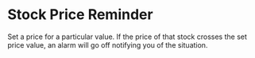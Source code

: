 # Stock Price Reminder
Set a price for a particular value. If the price of that stock crosses the set price value, an alarm will go off notifying you of the situation.
